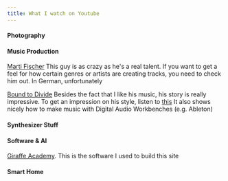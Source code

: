 ```yaml
---
title: What I watch on Youtube
---
```


#### Photography

#### Music Production

[Marti Fischer](https://www.youtube.com/@martifischer)
This guy is as crazy as he's a real talent. If you want to get a feel for how certain genres or artists are creating tracks, you need to check him out. In German, unfortunately

[Bound to Divide](https://www.youtube.com/watch?v=Q2VEg02xNV0)
Besides the fact that I like his music, his story is really impressive. To get an impression on his style, listen to [this](https://www.youtube.com/watch?v=6Oo2UOZiAJU)
It also shows nicely how to make music with Digital Audio Workbenches (e.g. Ableton)
#### Synthesizer Stuff

#### Software & AI

[Giraffe Academy](https://www.youtube.com/watch?v=T1itpPvFWHI). This is the software I used to build this site

#### Smart Home

